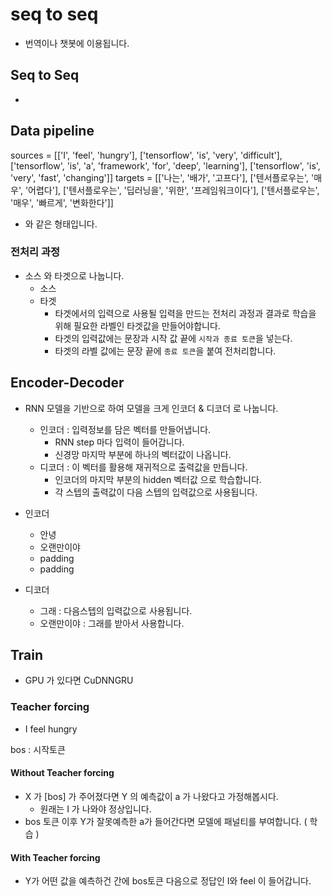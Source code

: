 # seq to seq

- 번역이나 챗봇에 이용됩니다.

## Seq to Seq

-

## Data pipeline

sources = [['I', 'feel', 'hungry'],
['tensorflow', 'is', 'very', 'difficult'],
['tensorflow', 'is', 'a', 'framework', 'for', 'deep', 'learning'],
['tensorflow', 'is', 'very', 'fast', 'changing']]
targets = [['나는', '배가', '고프다'],
['텐서플로우는', '매우', '어렵다'],
['텐서플로우는', '딥러닝을', '위한', '프레임워크이다'],
['텐서플로우는', '매우', '빠르게', '변화한다']]

- 와 같은 형태입니다.

### 전처리 과정

- 소스 와 타겟으로 나눕니다.
  - 소스
  - 타겟
    - 타겟에서의 입력으로 사용될 입력을 만드는 전처리 과정과 결과로 학습을 위해 필요한 라벨인 타겟값을 만들어야합니다.
    - 타겟의 입력값에는 문장과 시작 값 끝에 `시작과 종료 토큰`을 넣는다.
    - 타겟의 라벨 값에는 문장 끝에 `종료 토큰`을 붙여 전처리합니다.

## Encoder-Decoder

- RNN 모델을 기반으로 하여 모델을 크게 인코더 & 디코더 로 나눕니다.

  - 인코더 : 입력정보를 담은 벡터를 만들어냅니다.
    - RNN step 마다 입력이 들어갑니다.
    - 신경망 마지막 부분에 하나의 벡터값이 나옵니다.
  - 디코더 : 이 벡터를 활용해 재귀적으로 출력값을 만듭니다.
    - 인코더의 마지막 부분의 hidden 벡터값 으로 학습합니다.
    - 각 스텝의 출력값이 다음 스텝의 입력값으로 사용됩니다.

- 인코더
  - 안녕
  - 오랜만이야
  - padding
  - padding
- 디코더
  - 그래 : 다음스텝의 입력값으로 사용됩니다.
  - 오랜만이야 : 그래를 받아서 사용합니다.

## Train

- GPU 가 있다면 CuDNNGRU

### Teacher forcing

- I feel hungry

bos : 시작토큰

#### Without Teacher forcing

- X 가 [bos] 가 주어졌다면 Y 의 예측값이 a 가 나왔다고 가정해봅시다.
  - 원래는 I 가 나와야 정상입니다.
- bos 토큰 이후 Y가 잘못예측한 a가 들어간다면 모델에 패널티를 부여합니다. ( 학습 )

#### With Teacher forcing

- Y가 어떤 값을 예측하건 간에 bos토큰 다음으로 정답인 I와 feel 이 들어갑니다.
